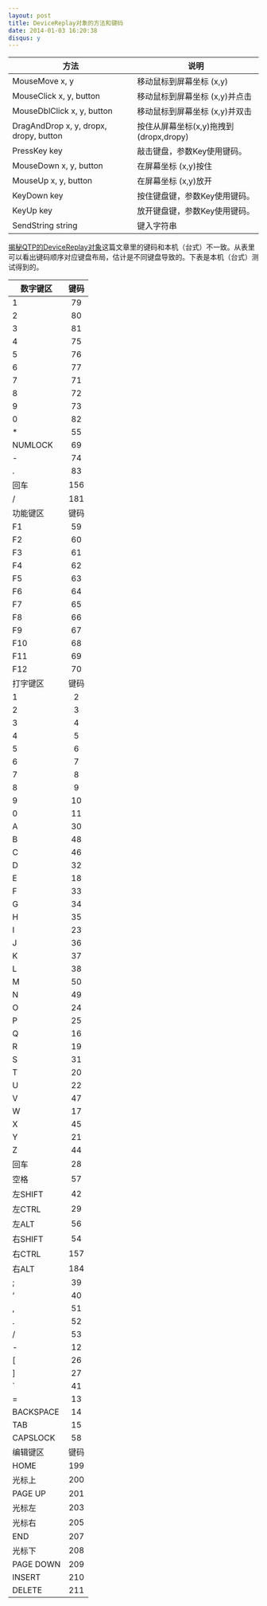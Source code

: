 ```yaml
---
layout: post
title: DeviceReplay对象的方法和键码
date: 2014-01-03 16:20:38
disqus: y
---
```

  
| 方法        | 说明           |
| -------------------------- | -------------------------- |
| MouseMove x, y      | 移动鼠标到屏幕坐标 (x,y) |
| MouseClick x, y, button      | 移动鼠标到屏幕坐标 (x,y)并点击      |
| MouseDblClick x, y, button | 移动鼠标到屏幕坐标 (x,y)并双击      |
| DragAndDrop x, y, dropx, dropy, button | 按住从屏幕坐标(x,y)拖拽到 (dropx,dropy)|
| PressKey key | 敲击键盘，参数Key使用键码。      |
| MouseDown x, y, button | 在屏幕坐标 (x,y)按住      |
| MouseUp x, y, button | 在屏幕坐标 (x,y)放开      |
| KeyDown key | 按住键盘键，参数Key使用键码。      |
| KeyUp key  | 放开键盘键，参数Key使用键码。 |
| SendString string | 键入字符串 |  
  
[揭秘QTP的DeviceReplay对象](http://blog.csdn.net/testing_is_believing/article/details/2504745)这篇文章里的键码和本机（台式）不一致。从表里可以看出键码顺序对应键盘布局，估计是不同键盘导致的。下表是本机（台式）测试得到的。  
  
| 数字键区 | 键码 |
| --------- |:----:|
| 	1	| 	79	|  
| 	2	| 	80	|  
| 	3	| 	81	|  
| 	4	| 	75	|  
| 	5	| 	76	|  
| 	6	| 	77	|  
| 	7	| 	71	|  
| 	8	| 	72	|  
| 	9	| 	73	|  
| 	0	| 	82	|  
| 	*	| 	55	|  
| 	NUMLOCK	| 	69	|  
| 	-	| 	74	|  
| 	.	| 	83	|  
| 	回车	| 	156	|  
| 	/	| 	181	|  
| 	功能键区	| 	键码	|  
| 	F1	| 	59	|  
| 	F2	| 	60	|  
| 	F3	| 	61	|  
| 	F4	| 	62	|  
| 	F5	| 	63	|  
| 	F6	| 	64	|  
| 	F7	| 	65	|  
| 	F8	| 	66	|  
| 	F9	| 	67	|  
| 	F10	| 	68	|  
| 	F11	| 	69	|  
| 	F12	| 	70	|  
| 	打字键区	| 	键码	|  
| 	1	| 	2	|  
| 	2	| 	3	|  
| 	3	| 	4	|  
| 	4	| 	5	|  
| 	5	| 	6	|  
| 	6	| 	7	|  
| 	7	| 	8	|  
| 	8	| 	9	|  
| 	9	| 	10	|  
| 	0	| 	11	|  
| 	A	| 	30	|  
| 	B	| 	48	|  
| 	C	| 	46	|  
| 	D	| 	32	|  
| 	E	| 	18	|  
| 	F	| 	33	|  
| 	G	| 	34	|  
| 	H	| 	35	|  
| 	I	| 	23	|  
| 	J	| 	36	|  
| 	K	| 	37	|  
| 	L	| 	38	|  
| 	M	| 	50	|  
| 	N	| 	49	|  
| 	O	| 	24	|  
| 	P	| 	25	|  
| 	Q	| 	16	|  
| 	R	| 	19	|  
| 	S	| 	31	|  
| 	T	| 	20	|  
| 	U	| 	22	|  
| 	V	| 	47	|  
| 	W	| 	17	|  
| 	X	| 	45	|  
| 	Y	| 	21	|  
| 	Z	| 	44	|  
| 	回车	| 	28	|  
| 	空格	| 	57	|  
| 	左SHIFT	| 	42	|  
| 	左CTRL	| 	29	|  
| 	左ALT	| 	56	|  
| 	右SHIFT	| 	54	|  
| 	右CTRL	| 	157	|  
| 	右ALT	| 	184	|  
| 	;	| 	39	|  
| 	‘	| 	40	|  
| 	,	| 	51	|  
| 	.	| 	52	|  
| 	/	| 	53	|  
| 	-	| 	12	|  
| 	[	| 	26	|  
| 	]	| 	27	|  
| 	`	| 	41	|  
| 	=	| 	13	|  
| 	BACKSPACE	| 	14	|  
| 	TAB	| 	15	|  
| 	CAPSLOCK	| 	58	|  
| 	编辑键区	| 	键码	|  
| 	HOME	| 	199	|  
| 	光标上	| 	200	|  
| 	PAGE UP	| 	201	|  
| 	光标左	| 	203	|  
| 	光标右	| 	205	|  
| 	END	| 	207	|  
| 	光标下	| 	208	|  
| 	PAGE DOWN	| 	209	|  
| 	INSERT	| 	210	|  
| 	DELETE	| 	211	|  
